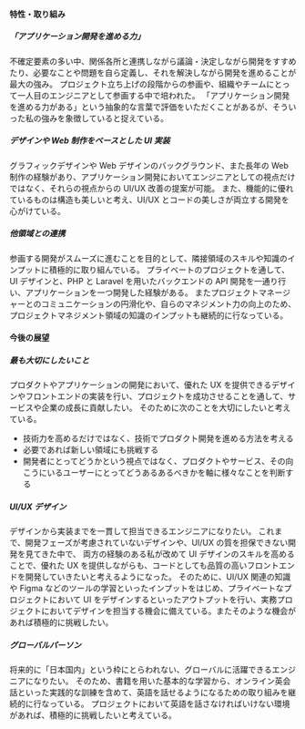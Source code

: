 #### 特性・取り組み

##### 「アプリケーション開発を進める力」

不確定要素の多い中、関係各所と連携しながら議論・決定しながら開発をすすめたり、必要なことや問題を自ら定義し、それを解決しながら開発を進めることが最大の強み。
プロジェクト立ち上げの段階からの参画や、組織やチームにとって一人目のエンジニアとして参画する中で培われた。
「アプリケーション開発を進める力がある」という抽象的な言葉で評価をいただくことがあるが、そういった私の強みを象徴していると捉えている。

##### デザインや Web 制作をベースとした UI 実装

グラフィックデザインや Web デザインのバックグラウンド、また長年の Web 制作の経験があり、アプリケーション開発においてエンジニアとしての視点だけではなく、それらの視点からの UI/UX 改善の提案が可能。
また、機能的に優れているものは構造も美しいと考え、UI/UX とコードの美しさが両立する開発を心がけている。

##### 他領域との連携

参画する開発がスムーズに進むことを目的として、隣接領域のスキルや知識のインプットに積極的に取り組んでいる。
プライベートのプロジェクトを通して、UI デザインと、PHP と Laravel を用いたバックエンドの API 開発を一通り行い、アプリケーションを一つ開発した経験がある。
またプロジェクトマネージャーとのコミュニケーションの円滑化や、自らのマネジメント力の向上のため、プロジェクトマネジメント領域の知識のインプットも継続的に行なっている。

#### 今後の展望

##### 最も大切にしたいこと

プロダクトやアプリケーションの開発において、優れた UX を提供できるデザインやフロントエンドの実装を行い、プロジェクトを成功させることを通して、サービスや企業の成長に貢献したい。
そのために次のことを大切にしたいと考えている。

- 技術力を高めるだけではなく、技術でプロダクト開発を進める方法を考える
- 必要であれば新しい領域にも挑戦する
- 開発者にとってどうかという視点ではなく、プロダクトやサービス、その向こうにいるユーザーにとってどうあるあるべきかを軸に様々なことを判断する

##### UI/UX デザイン

デザインから実装までを一貫して担当できるエンジニアになりたい。
これまで、開発フェーズが考慮されていないデザインや、UI/UX の質を担保できない開発を見てきた中で、
両方の経験のある私が改めて UI デザインのスキルを高めることで、優れた UX を提供しながらも、コードとしても品質の高いフロントエンドを開発していきたいと考えるようになった。
そのために、UI/UX 関連の知識や Figma などのツールの学習といったインプットをはじめ、プライベートなプロジェクトにおいて UI をデザインするといったアウトプットを行い、実務プロジェクトにおいてデザインを担当する機会に備えている。またそのような機会があれば積極的に挑戦したい。

##### グローバルパーソン

将来的に「日本国内」という枠にとらわれない、グローバルに活躍できるエンジニアになりたい。
そのため、書籍を用いた基本的な学習から、オンライン英会話といった実践的な訓練を含めて、英語を話せるようになるための取り組みを継続的に行なっている。
プロジェクトにおいて英語を話さなければいけない環境があれば、積極的に挑戦したいと考えている。
